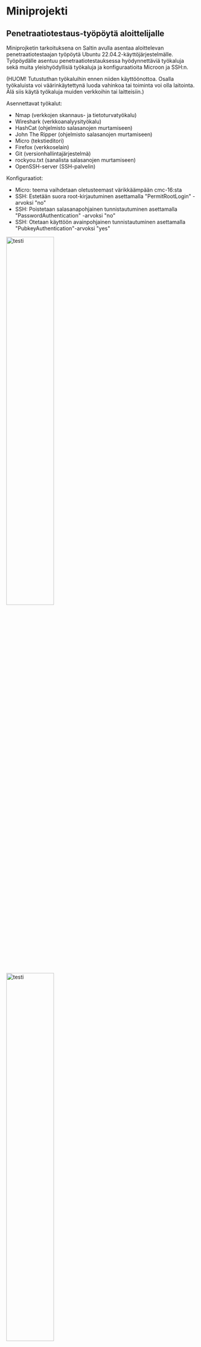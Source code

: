 # Miniprojekti

## Penetraatiotestaus-työpöytä aloittelijalle
Miniprojketin tarkoituksena on Saltin avulla asentaa aloittelevan penetraatiotestaajan työpöytä Ubuntu 22.04.2-käyttöjärjestelmälle. Työpöydälle asentuu penetraatiotestauksessa hyödynnettäviä työkaluja sekä muita yleishyödyllisiä työkaluja ja konfiguraatioita Microon ja SSH:n. 

(HUOM! Tutustuthan työkaluihin ennen niiden käyttöönottoa. Osalla työkaluista voi väärinkäytettynä luoda vahinkoa tai toiminta voi olla laitointa. Älä siis käytä työkaluja muiden verkkoihin tai laitteisiin.)

Asennettavat työkalut:
- Nmap (verkkojen skannaus- ja tietoturvatyökalu)
- Wireshark (verkkoanalyysityökalu)
- HashCat (ohjelmisto salasanojen murtamiseen)
- John The Ripper (ohjelmisto salasanojen murtamiseen)
- Micro (tekstieditori)
- Firefox (verkkoselain)
- Git (versionhallintajärjestelmä)
- rockyou.txt (sanalista salasanojen murtamiseen)
- OpenSSH-server (SSH-palvelin)

Konfiguraatiot:
- Micro: teema vaihdetaan oletusteemast värikkäämpään cmc-16:sta
- SSH: Estetään suora root-kirjautuminen asettamalla "PermitRootLogin" -arvoksi "no"
- SSH: Poistetaan salasanapohjainen tunnistautuminen asettamalla "PasswordAuthentication" -arvoksi "no"
- SSH: Otetaan käyttöön avainpohjainen tunnistautuminen asettamalla "PubkeyAuthentication"-arvoksi "yes"

<img src="/images/nmap.png" alt="testi" title="testi" width="50%" height="50%">
<img src="/images/wire.png" alt="testi" title="testi" width="50%" height="50%">
<img src="/images/micro.png" alt="testi" title="testi" width="50%" height="50%">
<img src="/images/hashcat.png" alt="testi" title="testi" width="50%" height="50%">
<img src="/images/rockyou.png" alt="testi" title="testi" width="50%" height="50%">



# Työpöydän käyttöönotto


Työpöydän asennus vaatiin Saltin käyttöä. Asenna ensin Salt-ohjelmisto. Ohjeet asennukseen löytyvät osoitteesta https://docs.saltproject.io/salt/install-guide/en/latest/topics/install-by-operating-system/ubuntu.html#install-salt-on-ubuntu-22-04-jammy. 

## Työpöydän asennus
Aja ensin <code>sudo apt-get update</code>, jotta paketinhallintajärjestelmä on ajan tasalla.

    sudo apt-get update

Luodaan polku <code>/srv/salt</code> ja polkuun kansio "pen-tools", joka toimii myös tilan nimenä.
     
    sudo mkdir -p /srv/salt/pen-tools
    
Luodaan tilatiedosto <code>init.sls</code> polkuun <code>/srv/salt/pen-tools</code>.

    sudo nano /srv/salt/pen-tools/init.sls

Kopioi YAML-koodi ja lisää se tiedostoon.

````
#software installation
tools_installation:
  pkg.installed:
    - pkgs:
      - wireshark
      - micro
      - nmap
      - git
      - hashcat
      - openssh-server
      - firefox

#John The Ripper installation
/usr/local/bin/john:
  file.directory:
    - makedirs: True

john_repo:
  git.latest:
    - name: https://github.com/openwall/john.git
    - target: /usr/local/bin/john


#Wordlist download
/usr/local/bin/wordlists/rockyou.txt:
  file.managed:
    - makedirs: True
    - source: https://github.com/brannondorsey/naive-hashcat/releases/download/data/rockyou.txt
    - mode: "0755"
    - skip_verify: True
    
#Micro theme configuration
/etc/skel/.config:
  file.directory
    
/etc/skel/.config/micro:
  file.directory

/etc/skel/.config/micro/settings.json:
  file.managed:
    - source: https://raw.githubusercontent.com/JuhoTuovinen/linux-course/main/micro-config/settings.json
    - mode: "0755"
    - skip_verify: True
    
#ssh configuration
/etc/ssh/sshd_config:
  file.managed:
    - source: https://raw.githubusercontent.com/JuhoTuovinen/linux-course/main/ssh-config/sshd_config
    - skip_verify: True
sshd:
  service.running:
    - watch:
      - file: /etc/ssh/sshd_config

    
````

<code>ctrl + X</code> + <code>Y</code> + <code>Enter</code> tallettaa tiedoston ja poistuu Nano-tekstieditorista.

Navikoidaan aiemmin luotuun /srv/salt polkuun.

    cd /srv/salt
    
Kutsutaan tilaa paikallisesti.
    
    sudo salt-call --local state.apply pen-tools

Asennus kestää noin 5 minuuuttia. Jos asennus onnistuu näkymäsi tulisi näyttää tältä:

<img src="/images/lopputulos.png" alt="testi" title="testi" width="50%" height="50%">
    
Jotta Microon saadaan teema vaihdettua cmc-16:sta, täytyy ensin luoda polku konfiguraatiotiedostoon, koska sitä ei ole automaattisesti luotu ennen Micron käyttöön ottoa. Sen jälkeen käyttäjän täytyy kopioida <code>/etc/skel/.config/micro.settings.json</code>- tiedosto käyttäjän polkuun <code>~/.config/micro/settings.json</code>

    sudo mkdir -p ~/.config/micro && sudo cp /etc/skel/.config/micro/settings.json ~/.config/micro/settings.json
 
Työpöytä on asennettu ja tarvittavat konfiguraatiot tehty.

# Projektin toteutus

## Rauta
````
Apple MacBook 2015
macOs Monterey versio 12.6.4
Ram -muistia 16GB
````
Ohjelmistot

- UTM Version 4.1.6 (75)
- Ubuntu 22.04.2 (Jammy) (virtuaalikone)
- Salt

## Salt

Asensin Saltin Ubunntulle SaltStack:n ohjeiden mukaan (https://docs.saltproject.io/salt/install-guide/en/latest/topics/install-by-operating-system/ubuntu.html).

Testasin, että saadaan Saltilla yhteys itseemme.
   
    sudo salt-call --local test.ping
    
 <img src="/images/kuva96.png" alt="testi" title="testi" width="70%" height="70%">

Yhteys saatiin, eli Salt on asentunut.

## Ohjelmien käsin asennus

Aloitin projektin ensimmäisen vaiheen asentamalla aiemmin mainitut ohjelmat käsin paketinhallinnasta. Tällä tavoin testataan, että ohjelmat löytyvät paketinhallinnasta, ja että ne toimivat.

Ensimmäiseksi päivitin paketinhalinnan.

    sudo apt-get update 

Sen jälkeen asennutin jokaisen ohjelman paketinhallinnasta käsin.

    sudo apt install <ohjelma>
    
Testasin, että ohjelmat toimivat.


## Ohjelmien asennuksen automatisointi

Tarkoituksena on automatisoida äsken ladattujen ohjelmistojen asennus Saltilla. Luon tilan, joka asennuttaa ohjelmat.


Loin polun <code>/srv/salt</code>, jonka jälkeen loin polkuun kansion <code>pen-tools</code>.

    sudo mkdir -p /srv/salt/pen-tools

Loin tilatiedoston <code>pen-tools</code>- kansioon.

    sudo nano /srv/salt/pen-tools/init.sls
    
    
Lisäsin tilatiedostoon YAML-koodia, joilla ohjelmien asennus tapahtuu.

```
tools_installation:
  pkg.installed:
    - pkgs:
      - wireshark
      - micro
      - nmap
      - firefox
      - git
      - hashcat 

```
- <code>tools_installation</code> on tilan ID.
- <code>pkg.installed</code> lataa ohjelmat paketinhallinnasta.
- <code>pkgs</code> parametri kertoo mitkä ohjelmat ladataan.

Testasin onnistuuko automatisoitu ohjelmien asentaminen paikallisesti.

    sudo salt-call --local state.apply pen-tools

Salt ilmoitti, että ohjelmat ovat jo asennettu. Eli ohjelmat asentuvat toivotunlaisesti.

 <img src="/images/kuva97.png" alt="testi" title="testi" width="70%" height="70%">


## Ohjelma paketinhallinnan ulkopuolelta

Tarkoitus on ladata John The Ripper-työkalu paketinhallinnan ulkopuolelta. Hyötyjä ohjelman asentamisen paketinhallinan ulkopuolelta on mm., että saadaan varmasti uusin versio ladattua tai voidaan valita ladattava (esim. vanhempi) versio.

Aloitin lataamalla työkalun ensin käsin Githubista (https://github.com/openwall/john).

     git clone https://github.com/openwall/john.git
     
<img src="/images/kuva98.png" alt="testi" title="testi" width="70%" height="70%">

Seuraavaksi automatisoin latauksen. Testausvaiheessa luon oman tilan pelkästään kyseisen työkalun asennukseen.

Jokaisella käyttäjällä on ainakin yksi yhteinen hakemisto <code>/usr/local/bin</code>. Ladattaessa ohjelma polkuun saadaan, se jaettua kaikille Linux-käyttäjille. Ensiksi luodaan kansio <code>john</code> kyseiseen polkuun.

````
/usr/local/bin/john:
  file.directory:
    - makedirs: True
````

Kansion luonti onnistui.

<img src="/images/kuva99.png" alt="testi" title="testi" width="70%" height="70%">

Seuraavaksi Github-varasto täytyy ladata polkuun <code>/usr/local/bin/john</code>. Lisäsin tilaan YAML-koodia, joka lataa varaston haluamastani osoitteesta (https://github.com/openwall/john.git) ja tallentaa sen sisällön polkuun <code>/usr/local/bin/john</code>.


````
john_repo:
  git.latest:
    - name: https://github.com/openwall/john.git
    - target: /usr/local/bin/john
    

````
Polkuun <code>/usr/local/bin</code> luodaan onnistuneesti kansio, ja Github-varasto latautuu onnistuneesti kohteeseen, vaikkakin saadaan virheilmoitus. Vika on vielä selvittämättä. 

````
[ERROR   ] Command 'git' failed with return code: 128
[ERROR   ] stderr: fatal: not a git repository (or any of the parent directories): .git
[ERROR   ] retcode: 128
````

<img src="/images/kuva101.png" alt="testi" title="testi" width="70%" height="70%">


- <code>file.directory</code> varmistaa, että kansio löytyy.
- <code>makedirs: True</code> luo kansion, jos sitä ei ole.
- <code>git.latest</code> kloonaa Github varaston.
- <code>target</code> kertoo, minne github varasto kloonataan.

Lähde: Saltsatck, SALT.STATES.GIT, https://docs.saltproject.io/en/latest/ref/states/all/salt.states.git.html.

## Rockyou

Seuraavaksi tarkoitukseni on ladata salasanojen murtamisessa käytetty <code>rockyou.txt</code>- sanalista. Luodaan kansio polkuun <code>/usr/bin/local</code>, jonne tallennetaa sanalista. Tämä on tarkoitus automatisoida.

Ensiksi latasin sanalistan käsin osoitteesta https://github.com/brannondorsey/naive-hashcat/releases/download/data/rockyou.txt.

Testivaiheessa luodaan uusi tila, joka luo kansion "wordlists" ja lataa listan kansioon. Loin kansion <code>rockyou</code> polkuun <code>/srv/salt</code>, minne lisäsin YAML-koodia.

````
/usr/local/bin/wordlists/rockyou.txt:
  file.managed:
    - makedirs: True
    - source: https://github.com/brannondorsey/naive-hashcat/releases/download/data/rockyou.txt
    - mode: "0755"
 ````
- <code>file.managed</code> kerrotaan, että halutaan hallita tiedostoa.
- <code>makedirs: True</code> luo kansion, jos sitä ei ole.
- <code>source:</code> mistä tiedosto ladataan.
- <code>mode: "0755"</code> antaa omistaja ajaa, lukea ja kirjoittaa tiedoston päälle sekä ryhmän ja muiden käyttäjien lukea ja ajaa ohjelma.

Ajoin tilan ja sain virheilmoituksen.

<img src="/images/kuva102.png" alt="testi" title="testi" width="70%" height="70%">

Virheessä kerrotaan, että pitää lisätä <code>skip_verify</code> -parametri, joten lisäsin <code>- skip_verify: True
</code>.

Ajoin tilan uudestaan ja kansio luotiin sekä tiedosto ladattiin kansioon.

<img src="/images/kuva103.png" alt="testi" title="testi" width="70%" height="70%">

## Micron konfigurointi

Tarkoitus on vaihtaa Micron oletus teemaa värikkäämmäksi. Haluan teeman "cmc-16", joten ensiksi vaihdan sen käsin.

Avasin Micro-editorin ja painoin <code>ctrl + e</code>, jolloin avautuu komentorivi. Komentoriville kirjoitin <code>set colorscheme cmc-16</code>, jolloin teema vaihtuu. Micron mnuaalissa lukee, että configuraatio tiedosto on polussa <code>~/.config/micro</code> ja sieltä löysin tiedoston <code>settings.json</code>, jossa teema on määritelty.

 ```` 
 {
    "colorscheme": "cmc-16"
}
 ````

Loin uuden tilan "micro" testatakseni ominaisuutta. Lisäsin YAMLL-koodia, joka luo käyttäjän polkuun <code>/etc/skel/</code> kansiot <code>/.config/micro</code>. Sen jälkeen konfiguraatio tiedosto ladataan Github-varastostani ja tallennetaan äsken luotuun polkuun.

 
  ````
 /etc/skel/.config/micro:
  file.directory:
    - mode: "0755"

/etc/skel/.config/micro/settings.json:
  file.managed:
    - source: https://raw.githubusercontent.com/JuhoTuovinen/linux-course/main/>
    - mode: "0755"
    - skip_verify: True
 
 ````
- <code>file.directory</code> varmistaa, että kansio löytyy.
- <code>mode: "0755"</code> antaa omistaja ajaa, lukea ja kirjoittaa tiedoston päälle sekä ryhmän ja muiden käyttäjien lukea ja ajaa ohjelma.
- <code>file.managed</code> kerrotaan, että halutaan hallita tiedostoa.
- <code>source</code> lähde, josta tiedosto ladataan.
- <code>- skip_verify: True</code>ohittaa lähde-URL:n SSL/TLS-sertifikaatin varmennuksen. 
 
Ongelmana on, että konfiguraatiot Microon haetaan käyttäjän polusta <code>~/.config/micro</code>, joten muutokset täytyy tallentaa sinne. Tämän automatisoidessa Salt kuitenkin asentaa muutokset "root"-käyttäjälle, eikä henkilökohtaisille käyttäjille. Päädyin ratkaisuun, että käyttäjä itse ajaa terminaalissa komennon <code>sudo mkdir -p ~/.config/micro && sudo cp /etc/skel/.config/micro/settings.json ~/.config/micro/settings.json</code>, joka luo polun konfiguraatiokansioon ja kopioi konfiguraatio tiedosto polusta <code>/etc/skel/.config/micro/settings.json</code>, jonne se konfiguratio oli Saltilla asennettu.

## SSH:n asennus

Lopuksi vielä päätin lisätä SSH-palvelimen ja siihen tarvittavat konfiguraatiot. Halusin konfiguraatiot, jossa estetään suora root kirjautuminen, poistetaan salasanapohjainen tunnistautuminen ja otetaan käyttöön avainpohjainen tunnistautuminen.

Ensin asensin <code>openssh-server</code>:n käsin onnistuneesti.

    sudo apt install openssh-server
    
Muutin konfiguraatiotiedostoa polusta <code>/etc/ssh/sshd_config</code>

- <code>PermitRootLogin no</code>
- <code>PubkeyAuthentication yes</code>
- <code>PasswordAuthentication no</code>

Latasin tiedoston Githubiin, jotta sen Salt voi ladata sen sieltä käyttäjälle https://github.com/JuhoTuovinen/linux-course/blob/main/ssh-config/sshd_config.

Seuraavaksi lisäsin YAML-koodin automatisoidakseni prosessin. 


````
openssh-server:
  pkg.installed

/etc/ssh/sshd_config:
  file.managed:
    - source: https://raw.githubusercontent.com/JuhoTuovinen/linux-course/main/ssh-config/sshd_config
    - skip_verify: True
sshd:
  service.running:
    - watch:
      - file: /etc/ssh/sshd_config

````

Ensin asennetaan SSH. Ladataan konfiguraatio tiedosto Githubista ja varmistaa, että SSH on käynnissä.

Ajoi luomani "SSH"-tilan

    sudo salt-call --local state.apply ssh

Tila ajettiin onnistuneesti ja muutokset tulivat voimaan. Täydellisiä testejä ei ole vielä tehty ovatko konfiguraatiot voimassa.

<img src="/images/ssh.png" alt="testi" title="testi" width="60%" height="60%">
<img src="/images/sshd.png" alt="testi" title="testi" width="60%" height="60%">


## Lopputestaus

Lopuksi kopioin kaikkien yksittäisten tilojen YAML-koodit ja liitin ne yhteen tiedostoon. Loin tilan <code>pen-tools</code> ja ajoin sen.

      sudo salt-call --local state.apply pen-tools

Työpöytä asentui onnistuneesti.

<img src="/images/lopputulos.png" alt="testi" title="testi" width="50%" height="50%">

## Lähteet

Karvinen, Tero: Oppitunnit 11/05/2023, Palvelinten hallinta, h6-Puolikas, https://terokarvinen.com/2023/palvelinten-hallinta-2023-kevat/#h6-puolikas

Download Ubuntu Desktop, https://ubuntu.com/download/desktop

John The Ripper, Github, https://github.com/openwall/john

Rockyou wordlist, Github, https://github.com/brannondorsey/naive-hashcat/releases/download/data/rockyou.txt

Ubuntu - Salt install guide, https://docs.saltproject.io/salt/install-guide/en/latest/topics/install-by-operating-system/ubuntu.html#install-salt-on-ubuntu-22-04-jammy

SALT.STATES.GIT, Saltstack, https://docs.saltproject.io/en/latest/ref/states/all/salt.states.git.html

JuhoTuovinen, linux-course, h1-h6, Github, https://github.com/JuhoTuovinen/linux-course

SALT.STATES.PKG, SaltStack, https://docs.saltproject.io/en/latest/ref/states/all/salt.states.pkg.html
